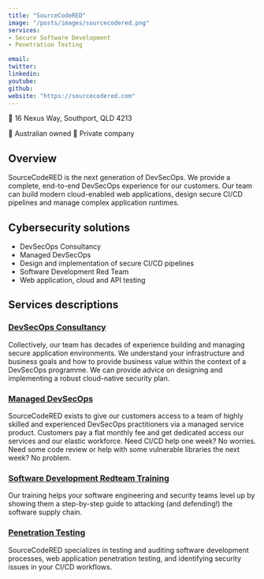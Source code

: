 ```yaml
---
title: "SourceCodeRED"
image: "/posts/images/sourcecodered.png"
services:
- Secure Software Development
- Penetration Testing

email: 
twitter: 
linkedin: 
youtube: 
github: 
website: "https://sourcecodered.com"
---
```


:office: 16 Nexus Way, Southport, QLD 4213

:flags: Australian owned
:flags: Private company

## Overview

SourceCodeRED is the next generation of DevSecOps.  We provide a complete, end-to-end DevSecOps experience for our customers.  Our team can build modern cloud-enabled web applications, design secure CI/CD pipelines and manage complex application runtimes. 

## Cybersecurity solutions

* DevSecOps Consultancy
* Managed DevSecOps
* Design and implementation of secure CI/CD pipelines
* Software Development Red Team
* Web application, cloud and API testing

## Services descriptions
### [DevSecOps Consultancy](https://sourcecodered.com/devsecops-consultancy/)
Collectively, our team has decades of experience building and managing secure application environments.  We understand your infrastructure and business goals and how to provide business value within the context of a DevSecOps programme.  We can provide advice on designing and implementing a robust cloud-native security plan.

### [Managed DevSecOps](https://sourcecodered.com/managed-devsecops/) 
SourceCodeRED exists to give our customers access to a team of highly skilled and experienced DevSecOps practitioners via a managed service product.  Customers pay a flat monthly fee and get dedicated access our services and our elastic workforce.  Need CI/CD help one week?  No worries.  Need some code review or help with some vulnerable libraries the next week?  No problem.  

### [Software Development Redteam Training](https://sourcecodered.com/attacking-and-defending-the-software-supply-chain/)
Our training helps your software engineering and security teams level up by showing them a step-by-step guide to attacking (and defending!) the software supply chain.

### [Penetration Testing](https://sourcecodered.com/penetration-testing/)
SourceCodeRED specializes in testing and auditing software development processes, web application penetration testing, and identifying security issues in your CI/CD workflows.
